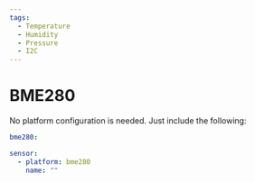 ```yaml
---
tags:
  - Temperature
  - Humidity
  - Pressure
  - I2C
---
```


# BME280

No platform configuration is needed. Just include the following:

```yaml
bme280:

sensor:
  - platform: bme280
    name: ""
```